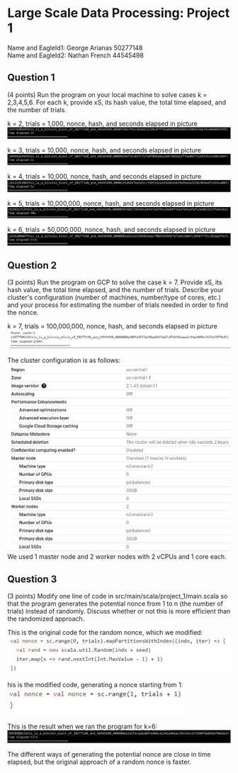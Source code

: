 
# Large Scale Data Processing: Project 1
Name and EagleId1: George Arianas 50277148
<br> Name and EagleId2: Nathan French 44545498

## Question 1
(4 points) Run the program on your local machine to solve cases k = 2,3,4,5,6.
For each k, provide xS, its hash value, the total time elapsed, and the number of trials.

k = 2, trials = 1,000, nonce, hash, and seconds elapsed in picture
![alt text](https://github.com/george-arianas/Data-Processing-Project-1/blob/main/k2.jpg)

k = 3, trials = 10,000, nonce, hash, and seconds elapsed in picture
![alt text](https://github.com/george-arianas/Data-Processing-Project-1/blob/main/k3.jpg)

k = 4, trials = 10,000, nonce, hash, and seconds elapsed in picture
![alt text](https://github.com/george-arianas/Data-Processing-Project-1/blob/main/k4.jpg)

k = 5, trials = 10,000,000, nonce, hash, and seconds elapsed in picture
![alt text](https://github.com/george-arianas/Data-Processing-Project-1/blob/main/k5.jpg)

k = 6, trials = 50,000,000, nonce, hash, and seconds elapsed in picture
![alt text](https://github.com/george-arianas/Data-Processing-Project-1/blob/main/k6.jpg)

## Question 2
(3 points) Run the program on GCP to solve the case k = 7. Provide xS, its hash value, the total time elapsed, and the number of trials. Describe your cluster's configuration (number of machines, number/type of cores, etc.) and your process for estimating the number of trials needed in order to find the nonce.

k = 7, trials = 100,000,000, nonce, hash, and seconds elapsed in picture
![alt text](https://github.com/george-arianas/Data-Processing-Project-1/blob/main/k7.jpg)

The cluster configuration is as follows:
![alt text](https://github.com/george-arianas/Data-Processing-Project-1/blob/main/cluster%20config.jpg)
We used 1 master node and 2 worker nodes with 2 vCPUs and 1 core each.

## Question 3
(3 points) Modify one line of code in src/main/scala/project_1/main.scala so that the program generates the potential nonce from 1 to n (the number of trials) instead of randomly.
Discuss whether or not this is more efficient than the randomized approach.

This is the original code for the random nonce, which we modified:
![alt text](https://github.com/george-arianas/Data-Processing-Project-1/blob/main/original%20nonce.jpg)

his is the modified code, generating a nonce starting from 1:
<br>![alt text](https://github.com/george-arianas/Data-Processing-Project-1/blob/main/modified%20nonce.jpg)

This is the result when we ran the program for k=6:
![alt text](https://github.com/george-arianas/Data-Processing-Project-1/blob/main/sequential%20code.jpg)

The different ways of generating the potential nonce are close in time elapsed, but the original approach of a random nonce is faster.
